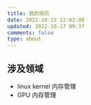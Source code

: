 ```yaml
---
title: 我的简历
date: 2022-10-15 12:03:08
updated: 2022-10-17 09:37
comments: false
type: about
---
```


## 涉及领域

- linux kernel 内存管理
- GPU 内存管理
